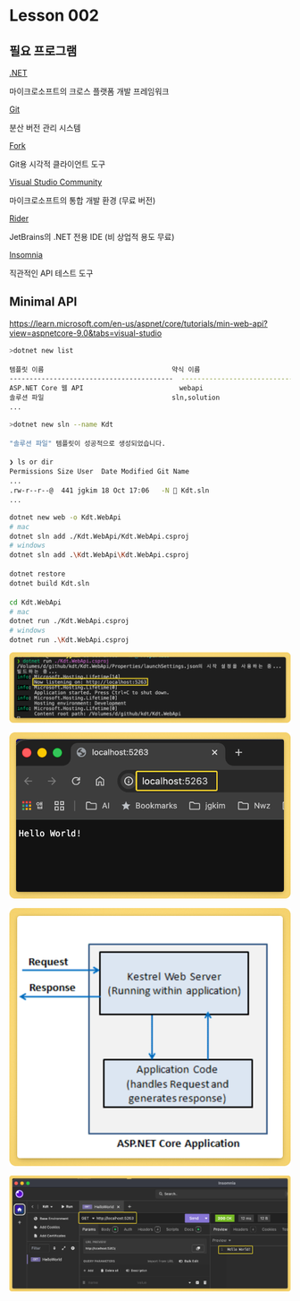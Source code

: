 # Lesson 002

## 필요 프로그램

[.NET](https://dotnet.microsoft.com/ko-kr/download)

마이크로소프트의 크로스 플랫폼 개발 프레임워크

[Git](https://git-scm.com/downloads)

분산 버전 관리 시스템

[Fork](https://git-fork.com/)

Git용 시각적 클라이언트 도구

[Visual Studio Community](https://visualstudio.microsoft.com/ko/downloads/)

마이크로소프트의 통합 개발 환경 (무료 버전)

[Rider](https://www.jetbrains.com/ko-kr/rider/download/)

JetBrains의 .NET 전용 IDE (비 상업적 용도 무료)

[Insomnia](https://insomnia.rest/)

직관적인 API 테스트 도구

## Minimal API

https://learn.microsoft.com/en-us/aspnet/core/tutorials/min-web-api?view=aspnetcore-9.0&tabs=visual-studio

```bash
>dotnet new list

템플릿 이름                                약식 이름                           언어        태그                                                                           
-----------------------------------------  ----------------------------------  ----------  -------------------------------------------------------------------------------
ASP.NET Core 웹 API                        webapi                              [C#],F#     Web/Web API/API/Service                                                        
솔루션 파일                                sln,solution                                    Solution                                                                       
...
```

```bash
>dotnet new sln --name Kdt

"솔루션 파일" 템플릿이 성공적으로 생성되었습니다.

❯ ls or dir
Permissions Size User  Date Modified Git Name
...
.rw-r--r--@  441 jgkim 18 Oct 17:06   -N  Kdt.sln
...
```

```bash
dotnet new web -o Kdt.WebApi
# mac
dotnet sln add ./Kdt.WebApi/Kdt.WebApi.csproj
# windows
dotnet sln add .\Kdt.WebApi\Kdt.WebApi.csproj

dotnet restore
dotnet build Kdt.sln

cd Kdt.WebApi
# mac
dotnet run ./Kdt.WebApi.csproj
# windows
dotnet run .\Kdt.WebApi.csproj
```

![001](./images/lesson002/001.png)

![002](./images/lesson002/002.png)

![003](./images/lesson002/003.png)

![004](./images/lesson002/004.png)
